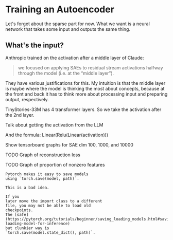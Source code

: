 # Training an Autoencoder

Let's forget about the sparse
part for now. What we want is a neural
network that takes some input and outputs
the same thing.

## What's the input?

Anthropic trained on the activation after a middle layer of Claude:

> we focused on applying SAEs to residual stream activations halfway through the model (i.e. at the “middle layer”).

They have various justifications for this. My intuition is that the middle layer is maybe where
the model is thinking the most about concepts, because at the front and back it has
to think more about processing input and preparing output, respectively.

TinyStories-33M has
4 transformer layers. So we
take the activation after the 2nd
layer.

Talk about getting the activation from the LLM

And the formula: Linear(Relu(Linear(activation)))

Show tensorboard graphs for SAE dim 100, 1000, and 10000

TODO Graph of reconstruction loss

TODO Graph of proportion of nonzero features

```admonish warning
Pytorch makes it easy to save models
using `torch.save(model, path)`.

This is a bad idea.

If you 
later move the import class to a different 
file, you may not be able to load old
checkpoints.
The [safe](https://pytorch.org/tutorials/beginner/saving_loading_models.html#saving-loading-model-for-inference)
but clunkier way is
`torch.save(model.state_dict(), path)`.
```
